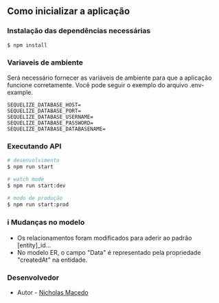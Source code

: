 ## Como inicializar a aplicação
### Instalação das dependências necessárias

```bash
$ npm install
```

### Variaveis de ambiente
Será necessário fornecer as variáveis de ambiente para que a aplicação funcione corretamente. Você pode seguir o exemplo do arquivo .env-example.

```env
SEQUELIZE_DATABASE_HOST=
SEQUELIZE_DATABASE_PORT=
SEQUELIZE_DATABASE_USERNAME=
SEQUELIZE_DATABASE_PASSWORD=
SEQUELIZE_DATABASE_DATABASENAME=
```

### Executando API

```bash
# desenvolvimento
$ npm run start

# watch mode
$ npm run start:dev

# modo de produção
$ npm run start:prod
```


### ℹ️ Mudanças no modelo

- Os relacionamentos foram modificados para aderir ao padrão [entity]_id...
- No modelo ER, o campo "Data" é representado pela propriedade "createdAt" na entidade.

### Desenvolvedor

- Autor - [Nicholas Macedo](https://www.linkedin.com/in/nicholasmacedoo/)


